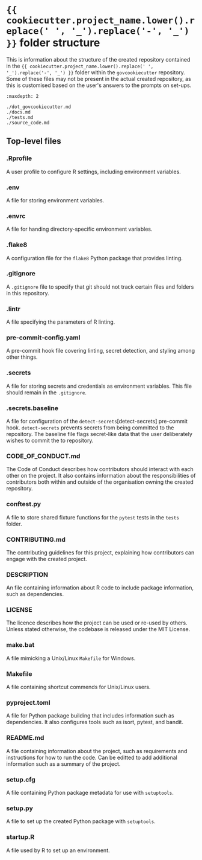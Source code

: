 # `{{ cookiecutter.project_name.lower().replace(' ', '_').replace('-', '_') }}` folder structure

This is information about the structure of the created repository contained
in the `{{ cookiecutter.project_name.lower().replace(' ', '_').replace('-', '_') }}` folder within the `govcookiecutter` repository.
Some of these files may not be present in the actual created repository, as this is
customised based on the user's answers to the prompts on set-ups.

```{toctree}
:maxdepth: 2

./dot_govcookiecutter.md
./docs.md
./tests.md
./source_code.md
```

## Top-level files

### .Rprofile

A user profile to configure R settings, including environment variables.

### .env

A file for storing environment variables.

### .envrc

A file for handing directory-specific environment variables.

### .flake8

A configuration file for the `flake8` Python package that provides linting.

### .gitignore

A `.gitignore` file to specify that git should not track certain files and folders in this repository.

### .lintr

A file specifying the parameters of R linting.

### pre-commit-config.yaml

A pre-commit hook file covering linting, secret detection, and styling among other things.

### .secrets

A file for storing secrets and credentials as environment variables. This file should remain in the `.gitignore`.

### .secrets.baseline

A file for configuration of the  `detect-secrets`[detect-secrets] pre-commit hook. `detect-secrets` prevents secrets from being committed
to the repository. The baseline file flags secret-like data that the user deliberately wishes to commit the to repository.

### CODE_OF_CONDUCT.md

The Code of Conduct describes how contributors should interact with each other on the project.
It also contains information about the responsibilities of contributors both within and outside
of the organisation owning the created repository.

### conftest.py

A file to store shared fixture functions for the `pytest` tests in the `tests` folder.

### CONTRIBUTING.md

The contributing guidelines for this project, explaining how contributors can
engage with the created project.

### DESCRIPTION

An file containing information about R code to include package information, such as dependencies.

### LICENSE

The licence describes how the project can be used or re-used by others. Unless stated otherwise, the codebase is released under
the MIT License.

### make.bat

A file mimicking a Unix/Linux `Makefile` for Windows.

### Makefile

A file containing shortcut commends for Unix/Linux users.

### pyproject.toml

A file for Python package building that includes information such as dependencies. It also configures tools such as
isort, pytest, and bandit.

### README.md

A file containing information about the project, such as requirements and instructions for how to run the code. Can
be editted to add additional information such as a summary of the project.

### setup.cfg

A file containing Python package metadata for use with `setuptools`.

### setup.py

A file to set up the created Python package with `setuptools`.

### startup.R

A file used by R to set up an environment.

